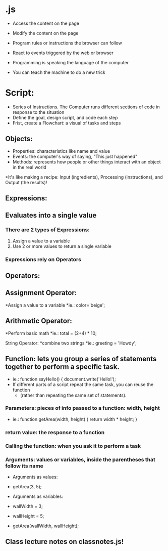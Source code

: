 # .js
* Access the content on the page
* Modify the content on the page
* Program rules or instructions the browser can follow
* React to events triggered by the web or browser

* Programming is speaking the language of the computer
* You can teach the machine to do a new trick

# Script:
* Series of Instructions. The Computer runs different sections of code in response to the situation
* Define the goal, design script, and code each step
* Frist, create a Flowchart: a visual of tasks and steps

## Objects:
* Properties: characteristics like name and value
* Events: the computer's way of saying, "This just happened"
* Methods: represents how people or other things interact with an object in the real world

*It's like making a recipe: Input (ingredients), Processing (instructions), and Output (the results)!

## Expressions:

## Evaluates into a single value

### There are 2 types of Expressions:
1. Assign a value to a variable
1. Use 2 or more values to return a single variable

### Expressions rely on Operators

## Operators:

## Assignment Operator:
*Assign a value to a variable
*ie.: color='beige';

## Arithmetic Operator:
*Perform basic math
*ie.: total = (2+4) * 10;

String Operator:
*combine two strings
*ie.: greeting = 'Howdy';

## Function: lets you group a series of statements together to perform a specific task.
  * ie.: function sayHello() {
          document.write('Hello!');
* If different parts of a script repeat the same task, you can reuse the function
  * (rather than repeating the same set of statements).

### Parameters: pieces of info passed to a function: width, height
* ie.: function getArea(width, height) {
        return width * height;
      }

### return value: the response to a function

### Calling the function: when you ask it to perform a task

### Arguments: values or variables, inside the parentheses that follow its name
* Arguments as values:
 * getArea(3, 5);
 
* Arguments as variables:
 * wallWidth = 3;
 * wallHeight = 5;
 * getArea(wallWidth, wallHeight);
 
 ## Class lecture notes on classnotes.js!
